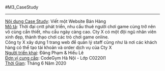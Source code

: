 #M3_CaseStudy
<hr>
<u>Nội dung Case Study</u>: Viết một Website Bán Hàng<br>
<u>Mô tả</u>: Thời đại cntt phát triển, nhu cầu thuê người chơi game cùng
trở nên vô cùng cần thiết, nhu cầu ngày càng cao. Cty X có một
đội ngũ nhân viên xinh đẹp, thành thạo chơi các trò chơi game
online.<br>
Công ty X xây dựng 1 trang web để quản lý staff cũng như là nơi các khách 
hàng có thể tạo tài khoản và order dịch vụ của Cty X
<br>
<u>Người triển khai</u>: Đăng Phạm & Hiếu Lê <br>
<u>Đơn vị cung cấp</u>: CodeGym Hà Nội - Lớp C0220I1 <br>
<u>Thời Gian</u>: Tháng 6 Năm 2020

